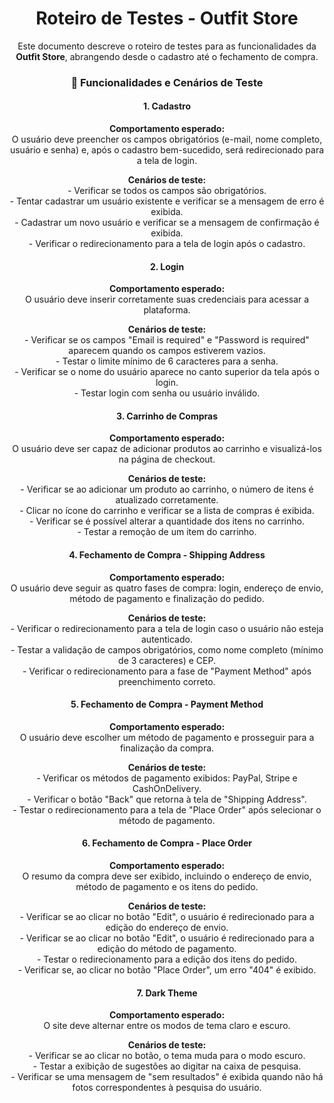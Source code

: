 <h1 align="center">Roteiro de Testes - Outfit Store</h1> <p align="center"> Este documento descreve o roteiro de testes para as funcionalidades da <strong>Outfit Store</strong>, abrangendo desde o cadastro até o fechamento de compra. </p>
<h3 align="center">📌 Funcionalidades e Cenários de Teste</h3>
<h4 align="center">1. Cadastro</h4> <p align="center"> <strong>Comportamento esperado:</strong><br> O usuário deve preencher os campos obrigatórios (e-mail, nome completo, usuário e senha) e, após o cadastro bem-sucedido, será redirecionado para a tela de login. </p> <p align="center"> <strong>Cenários de teste:</strong><br> - Verificar se todos os campos são obrigatórios.<br> - Tentar cadastrar um usuário existente e verificar se a mensagem de erro é exibida.<br> - Cadastrar um novo usuário e verificar se a mensagem de confirmação é exibida.<br> - Verificar o redirecionamento para a tela de login após o cadastro.<br> </p>
<h4 align="center">2. Login</h4> <p align="center"> <strong>Comportamento esperado:</strong><br> O usuário deve inserir corretamente suas credenciais para acessar a plataforma. </p> <p align="center"> <strong>Cenários de teste:</strong><br> - Verificar se os campos "Email is required" e "Password is required" aparecem quando os campos estiverem vazios.<br> - Testar o limite mínimo de 6 caracteres para a senha.<br> - Verificar se o nome do usuário aparece no canto superior da tela após o login.<br> - Testar login com senha ou usuário inválido.<br> </p>
<h4 align="center">3. Carrinho de Compras</h4> <p align="center"> <strong>Comportamento esperado:</strong><br> O usuário deve ser capaz de adicionar produtos ao carrinho e visualizá-los na página de checkout. </p> <p align="center"> <strong>Cenários de teste:</strong><br> - Verificar se ao adicionar um produto ao carrinho, o número de itens é atualizado corretamente.<br> - Clicar no ícone do carrinho e verificar se a lista de compras é exibida.<br> - Verificar se é possível alterar a quantidade dos itens no carrinho.<br> - Testar a remoção de um item do carrinho.<br> </p>
<h4 align="center">4. Fechamento de Compra - Shipping Address</h4> <p align="center"> <strong>Comportamento esperado:</strong><br> O usuário deve seguir as quatro fases de compra: login, endereço de envio, método de pagamento e finalização do pedido. </p> <p align="center"> <strong>Cenários de teste:</strong><br> - Verificar o redirecionamento para a tela de login caso o usuário não esteja autenticado.<br> - Testar a validação de campos obrigatórios, como nome completo (mínimo de 3 caracteres) e CEP.<br> - Verificar o redirecionamento para a fase de "Payment Method" após preenchimento correto.<br> </p>
<h4 align="center">5. Fechamento de Compra - Payment Method</h4> <p align="center"> <strong>Comportamento esperado:</strong><br> O usuário deve escolher um método de pagamento e prosseguir para a finalização da compra. </p> <p align="center"> <strong>Cenários de teste:</strong><br> - Verificar os métodos de pagamento exibidos: PayPal, Stripe e CashOnDelivery.<br> - Verificar o botão "Back" que retorna à tela de "Shipping Address".<br> - Testar o redirecionamento para a tela de "Place Order" após selecionar o método de pagamento.<br> </p>
<h4 align="center">6. Fechamento de Compra - Place Order</h4> <p align="center"> <strong>Comportamento esperado:</strong><br> O resumo da compra deve ser exibido, incluindo o endereço de envio, método de pagamento e os itens do pedido. </p> <p align="center"> <strong>Cenários de teste:</strong><br> - Verificar se ao clicar no botão "Edit", o usuário é redirecionado para a edição do endereço de envio.<br> - Verificar se ao clicar no botão "Edit", o usuário é redirecionado para a edição do método de pagamento.<br> - Testar o redirecionamento para a edição dos itens do pedido.<br> - Verificar se, ao clicar no botão "Place Order", um erro "404" é exibido.<br> </p>
<h4 align="center">7. Dark Theme</h4> <p align="center"> <strong>Comportamento esperado:</strong><br> O site deve alternar entre os modos de tema claro e escuro. </p> <p align="center"> <strong>Cenários de teste:</strong><br> - Verificar se ao clicar no botão, o tema muda para o modo escuro.<br> - Testar a exibição de sugestões ao digitar na caixa de pesquisa.<br> - Verificar se uma mensagem de "sem resultados" é exibida quando não há fotos correspondentes à pesquisa do usuário.<br> </p>
